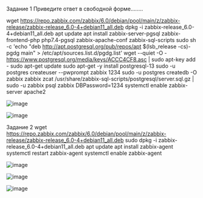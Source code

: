 Задание 1
Приведите ответ в свободной форме........

wget https://repo.zabbix.com/zabbix/6.0/debian/pool/main/z/zabbix-release/zabbix-release_6.0-4+debian11_all.deb
dpkg -i zabbix-release_6.0-4+debian11_all.deb
apt update
apt install zabbix-server-pgsql zabbix-frontend-php php7.4-pgsql zabbix-apache-conf zabbix-sql-scripts
sudo sh -c 'echo "deb http://apt.postgresql.org/pub/repos/apt $(lsb_release -cs)-pgdg main" > /etc/apt/sources.list.d/pgdg.list'
wget --quiet -O - https://www.postgresql.org/media/keys/ACCC4CF8.asc | sudo apt-key add -
sudo apt-get update
sudo apt-get -y install postgresql-13
sudo -u postgres createuser --pwprompt zabbix
1234
sudo -u postgres createdb -O zabbix zabbix
zcat /usr/share/zabbix-sql-scripts/postgresql/server.sql.gz | sudo -u zabbix psql zabbix
DBPassword=1234
systemctl enable zabbix-server apache2


![image](https://user-images.githubusercontent.com/121572590/236664109-2af4a20b-b864-42d4-a610-6ba0f9fd9e27.png)

![image](https://user-images.githubusercontent.com/121572590/236664131-b27fb63c-c155-414b-894c-e1ab50cf150e.png)



Задание 2
wget https://repo.zabbix.com/zabbix/6.0/debian/pool/main/z/zabbix-release/zabbix-release_6.0-4+debian11_all.deb
sudo dpkg -i zabbix-release_6.0-4+debian11_all.deb
apt update
apt install zabbix-agent
systemctl restart zabbix-agent
systemctl enable zabbix-agent

![image](https://user-images.githubusercontent.com/121572590/236665544-0b2d0a2d-c947-4325-b4c8-076b50f6018b.png)



![image](https://user-images.githubusercontent.com/121572590/236665646-dfe7be7c-2853-4566-bc38-eeebcaf9f991.png)

![image](https://user-images.githubusercontent.com/121572590/236665968-6c1b5488-5011-4274-b101-d16dfcbf2a4f.png)


